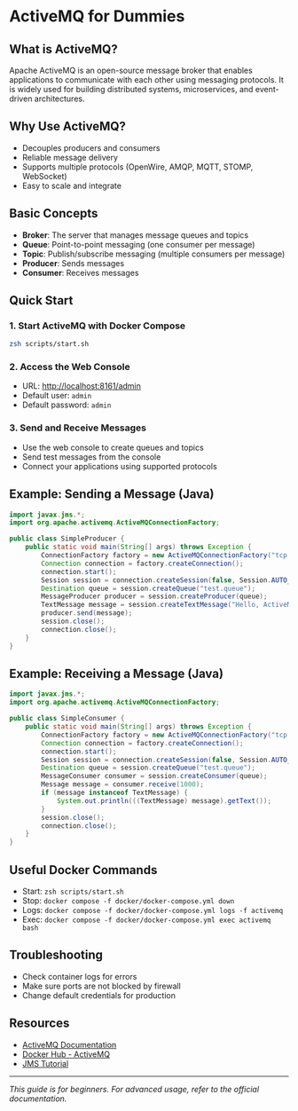 # ActiveMQ for Dummies

## What is ActiveMQ?
Apache ActiveMQ is an open-source message broker that enables applications to communicate with each other using messaging protocols. It is widely used for building distributed systems, microservices, and event-driven architectures.

## Why Use ActiveMQ?
- Decouples producers and consumers
- Reliable message delivery
- Supports multiple protocols (OpenWire, AMQP, MQTT, STOMP, WebSocket)
- Easy to scale and integrate

## Basic Concepts
- **Broker**: The server that manages message queues and topics
- **Queue**: Point-to-point messaging (one consumer per message)
- **Topic**: Publish/subscribe messaging (multiple consumers per message)
- **Producer**: Sends messages
- **Consumer**: Receives messages

## Quick Start

### 1. Start ActiveMQ with Docker Compose
```sh
zsh scripts/start.sh
```

### 2. Access the Web Console
- URL: [http://localhost:8161/admin](http://localhost:8161/admin)
- Default user: `admin`
- Default password: `admin`

### 3. Send and Receive Messages
- Use the web console to create queues and topics
- Send test messages from the console
- Connect your applications using supported protocols

## Example: Sending a Message (Java)
```java
import javax.jms.*;
import org.apache.activemq.ActiveMQConnectionFactory;

public class SimpleProducer {
    public static void main(String[] args) throws Exception {
        ConnectionFactory factory = new ActiveMQConnectionFactory("tcp://localhost:61616");
        Connection connection = factory.createConnection();
        connection.start();
        Session session = connection.createSession(false, Session.AUTO_ACKNOWLEDGE);
        Destination queue = session.createQueue("test.queue");
        MessageProducer producer = session.createProducer(queue);
        TextMessage message = session.createTextMessage("Hello, ActiveMQ!");
        producer.send(message);
        session.close();
        connection.close();
    }
}
```

## Example: Receiving a Message (Java)
```java
import javax.jms.*;
import org.apache.activemq.ActiveMQConnectionFactory;

public class SimpleConsumer {
    public static void main(String[] args) throws Exception {
        ConnectionFactory factory = new ActiveMQConnectionFactory("tcp://localhost:61616");
        Connection connection = factory.createConnection();
        connection.start();
        Session session = connection.createSession(false, Session.AUTO_ACKNOWLEDGE);
        Destination queue = session.createQueue("test.queue");
        MessageConsumer consumer = session.createConsumer(queue);
        Message message = consumer.receive(1000);
        if (message instanceof TextMessage) {
            System.out.println(((TextMessage) message).getText());
        }
        session.close();
        connection.close();
    }
}
```

## Useful Docker Commands
- Start: `zsh scripts/start.sh`
- Stop: `docker compose -f docker/docker-compose.yml down`
- Logs: `docker compose -f docker/docker-compose.yml logs -f activemq`
- Exec: `docker compose -f docker/docker-compose.yml exec activemq bash`

## Troubleshooting
- Check container logs for errors
- Make sure ports are not blocked by firewall
- Change default credentials for production

## Resources
- [ActiveMQ Documentation](https://activemq.apache.org/components/classic/)
- [Docker Hub - ActiveMQ](https://hub.docker.com/r/apache/activemq-classic)
- [JMS Tutorial](https://www.oracle.com/java/technologies/java-message-service.html)

---

*This guide is for beginners. For advanced usage, refer to the official documentation.*
